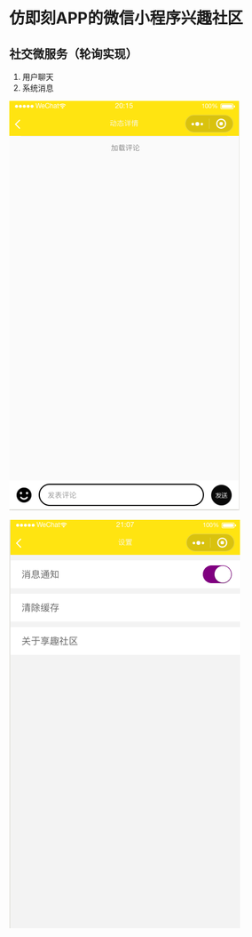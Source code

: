 # 仿即刻APP的微信小程序兴趣社区

## 社交微服务（轮询实现）

1. 用户聊天
2. 系统消息

![demo1](./picture/demo1.png)

![demo2](./picture/demo2.png)

